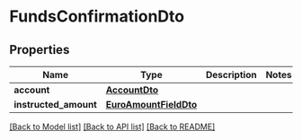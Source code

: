 # FundsConfirmationDto

## Properties
Name | Type | Description | Notes
------------ | ------------- | ------------- | -------------
**account** | [**AccountDto**](AccountDto.md) |  | 
**instructed_amount** | [**EuroAmountFieldDto**](EuroAmountFieldDto.md) |  | 

[[Back to Model list]](../README.md#documentation-for-models) [[Back to API list]](../README.md#documentation-for-api-endpoints) [[Back to README]](../README.md)


